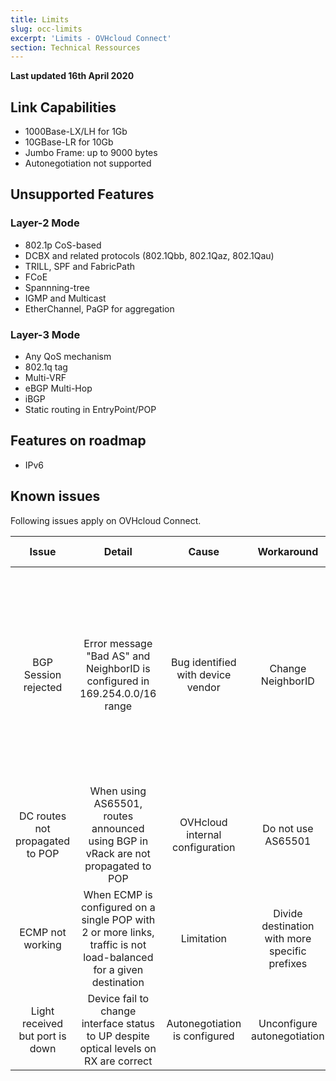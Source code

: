```yaml
---
title: Limits
slug: occ-limits
excerpt: 'Limits - OVHcloud Connect'
section: Technical Ressources
---
```


**Last updated 16th April 2020**

## Link Capabilities

* 1000Base-LX/LH for 1Gb
* 10GBase-LR for 10Gb
* Jumbo Frame: up to 9000 bytes
* Autonegotiation not supported

## Unsupported Features

### Layer-2 Mode

* 802.1p CoS-based
* DCBX and related protocols (802.1Qbb, 
802.1Qaz, 802.1Qau)
* TRILL, SPF and FabricPath
* FCoE
* Spannning-tree
* IGMP and Multicast
* EtherChannel, PaGP for aggregation

### Layer-3 Mode

* Any QoS mechanism
* 802.1q tag
* Multi-VRF
* eBGP Multi-Hop
* iBGP
* Static routing in EntryPoint/POP

## Features on roadmap

* IPv6

## Known issues

Following issues apply on OVHcloud Connect.

| Issue | Detail | Cause | Workaround | Affected sites |
|:-----:|:------:|:-----:|:----------:|:--------------:|
| BGP Session rejected | Error message "Bad AS" and NeighborID is configured in 169.254.0.0/16 range | Bug identified with device vendor | Change NeighborID | DC: RBX, SBG, GRA, LIM; POP: PAR-TH2, PAR-GSW, PAR-PA3, FRA-FR5, LON-THW, WAS-DC5 |
| DC routes not propagated to POP | When using AS65501, routes announced using BGP in vRack are not propagated to POP | OVHcloud internal configuration | Do not use AS65501 | ALL |
| ECMP not working | When ECMP is configured on a single POP with 2 or more links, traffic is not load-balanced for a given destination | Limitation | Divide destination with more specific prefixes | ALL POP |
| Light received but port is down | Device fail to change interface status to UP despite optical levels on RX are correct | Autonegotiation is configured | Unconfigure autonegotiation | ALL POP |

